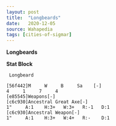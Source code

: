 ```yaml
---
layout: post
title:  "Longbeards"
date:   2020-12-05
source: Wahapedia
tags: [cities-of-sigmar]
---
```


**Longbeards**

**Stat Block**
```
 Longbeard
```

```
[56f442]M     W     B     Sa    [-]
4     1     7     4     
[e85545]Weapons[-]
[c6c930]Ancestral Great Axe[-]
1"     A:1    H:3+   W:3+   R:-1   D:1   
[c6c930]Ancestral Weapon[-]
1"     A:1    H:3+   W:4+   R:-    D:1   
```


